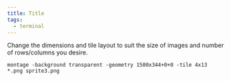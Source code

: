 ```yaml
---
title: Title
tags:
  - terminal
---
```


Change the dimensions and tile layout to suit the size of images and number of rows/columns you desire.

~~~shell
montage -background transparent -geometry 1500x344+0+0 -tile 4x13 *.png sprite3.png
~~~
